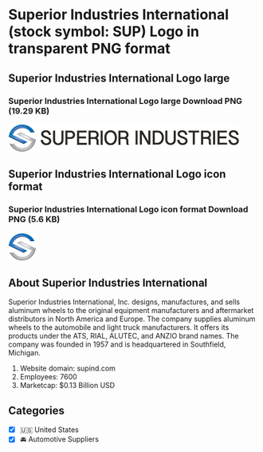 # Superior Industries International (stock symbol: SUP) Logo in transparent PNG format

## Superior Industries International Logo large

### Superior Industries International Logo large Download PNG (19.29 KB)

![Superior Industries International Logo large Download PNG (19.29 KB)](/img/orig/SUP_BIG-b335cc93.png)

## Superior Industries International Logo icon format

### Superior Industries International Logo icon format Download PNG (5.6 KB)

![Superior Industries International Logo icon format Download PNG (5.6 KB)](/img/orig/SUP-937cf5a3.png)

## About Superior Industries International

Superior Industries International, Inc. designs, manufactures, and sells aluminum wheels to the original equipment manufacturers and aftermarket distributors in North America and Europe. The company supplies aluminum wheels to the automobile and light truck manufacturers. It offers its products under the ATS, RIAL, ALUTEC, and ANZIO brand names. The company was founded in 1957 and is headquartered in Southfield, Michigan.

1. Website domain: supind.com
2. Employees: 7600
3. Marketcap: $0.13 Billion USD


## Categories
- [x] 🇺🇸 United States
- [x] 🚘 Automotive Suppliers
